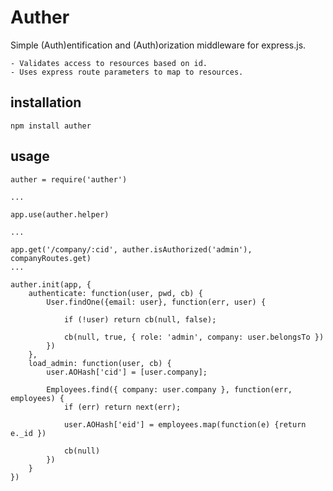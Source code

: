 # Auther

Simple (Auth)entification and (Auth)orization middleware for express.js. 

	- Validates access to resources based on id.
	- Uses express route parameters to map to resources.  

## installation

	npm install auther


## usage

	auther = require('auther')

	...

	app.use(auther.helper)

	...

	app.get('/company/:cid', auther.isAuthorized('admin'), companyRoutes.get)	
	...

	auther.init(app, {
		authenticate: function(user, pwd, cb) {
			User.findOne({email: user}, function(err, user) {

				if (!user) return cb(null, false);
			
				cb(null, true, { role: 'admin', company: user.belongsTo })
			})
		}, 
		load_admin: function(user, cb) {
			user.AOHash['cid'] = [user.company];
		
			Employees.find({ company: user.company }, function(err, employees) {
				if (err) return next(err);
			
				user.AOHash['eid'] = employees.map(function(e) {return e._id })
						
				cb(null)
			})
		}	
	})

	

